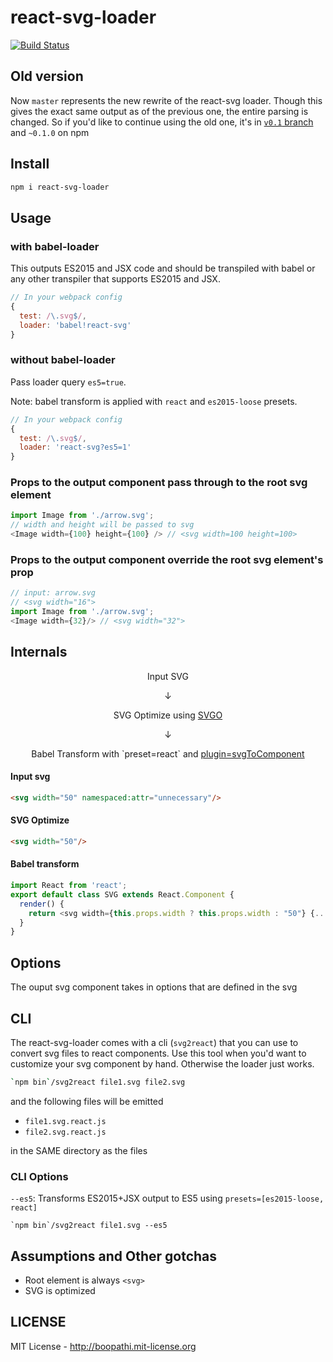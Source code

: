 # react-svg-loader

[![Build Status](https://travis-ci.org/boopathi/react-svg-loader.svg)](https://travis-ci.org/boopathi/react-svg-loader)

## Old version

Now `master` represents the new rewrite of the react-svg loader. Though this gives the exact same output as of the previous one, the entire parsing is changed. So if you'd like to continue using the old one, it's in [`v0.1` branch](https://github.com/boopathi/react-svg-loader/tree/v0.1) and `~0.1.0` on npm

## Install

```sh
npm i react-svg-loader
```

## Usage

### with babel-loader

This outputs ES2015 and JSX code and should be transpiled with babel or any other transpiler that supports ES2015 and JSX.

```js
// In your webpack config
{
  test: /\.svg$/,
  loader: 'babel!react-svg'
}
```

### without babel-loader

Pass loader query `es5=true`.

Note: babel transform is applied with `react` and `es2015-loose` presets.

```js
// In your webpack config
{
  test: /\.svg$/,
  loader: 'react-svg?es5=1'
}
```

### Props to the output component pass through to the root svg element

```js
import Image from './arrow.svg';
// width and height will be passed to svg
<Image width={100} height={100} /> // <svg width=100 height=100>
```

### Props to the output component override the root svg element's prop

```js
// input: arrow.svg
// <svg width="16">
import Image from './arrow.svg';
<Image width={32}/> // <svg width="32">
```

## Internals

<p align="center">
Input SVG
</p>
<p align="center">↓</p>
<p align="center">
SVG Optimize using <a href="https://github.com/svg/svgo">SVGO</a>
</p>
<p align="center">↓</p>
<p align="center">
Babel Transform with `preset=react` and <a href="src/plugin.js">plugin=svgToComponent</a>
</p>

#### Input svg

```html
<svg width="50" namespaced:attr="unnecessary"/>
```

#### SVG Optimize

```html
<svg width="50"/>
```

#### Babel transform

```js
import React from 'react';
export default class SVG extends React.Component {
  render() {
    return <svg width={this.props.width ? this.props.width : "50"} {...this.props} />;
  }
}
```


## Options

The ouput svg component takes in options that are defined in the svg

## CLI

The react-svg-loader comes with a cli (`svg2react`) that you can use to convert svg files to react components. Use this tool when you'd want to customize your svg component by hand. Otherwise the loader just works.

```sh
`npm bin`/svg2react file1.svg file2.svg
```

and the following files will be emitted

+ `file1.svg.react.js`
+ `file2.svg.react.js`

in the SAME directory as the files

### CLI Options

`--es5`: Transforms ES2015+JSX output to ES5 using `presets=[es2015-loose, react]`

```
`npm bin`/svg2react file1.svg --es5
```

## Assumptions and Other gotchas

+ Root element is always `<svg>`
+ SVG is optimized

## LICENSE

MIT License - http://boopathi.mit-license.org
